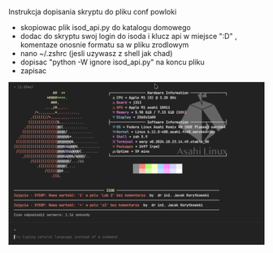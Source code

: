 Instrukcja dopisania skryptu do pliku conf powloki
- skopiowac plik isod_api.py do katalogu domowego
- dodac do skryptu swoj login do isoda i klucz api w miejsce ":D" , komentaze onosnie formatu sa w pliku zrodlowym
- nano ~/.zshrc (jesli uzywasz z shell jak chad)
- dopisac "python -W ignore isod_api.py" na koncu pliku
- zapisac


![Alt text](/preview.png?raw=true "Przyklad")
